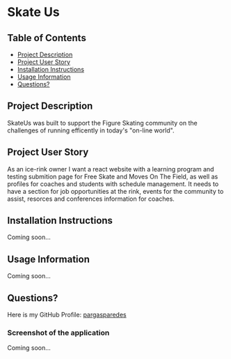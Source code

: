 # Skate Us

## Table of Contents
- [Project Description](#project-description)
- [Project User Story](#project-user-story)
- [Installation Instructions](#installation-instructions)
- [Usage Information](#usage-information)
- [Questions?](#questions)

## Project Description
SkateUs was built to support the Figure Skating community on the challenges of running efficently in today's "on-line world".

## Project User Story
As an ice-rink owner I want a react website with a learning program and testing submition page for Free Skate and Moves On The Field, as well as profiles for coaches and students with schedule management. 
It needs to have a section for job opportunities at the rink, events for the community to assist, resorces and conferences information for coaches.

## Installation Instructions
Coming soon...


## Usage Information
Coming soon...

## Questions?
Here is my GitHub Profile: [pargasparedes](https://github.com/pargasparedes)

### Screenshot of the application
Coming soon...
